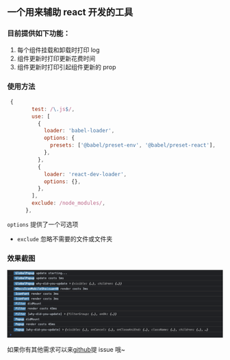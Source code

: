 ## 一个用来辅助 react 开发的工具

### 目前提供如下功能：

1. 每个组件挂载和卸载时打印 log
2. 组件更新时打印更新花费时间
3. 组件更新时打印引起组件更新的 prop

### 使用方法

```js
 {
        test: /\.js$/,
        use: [
          {
            loader: 'babel-loader',
            options: {
              presets: ['@babel/preset-env', '@babel/preset-react'],
            },
          },
          {
            loader: 'react-dev-loader',
            options: {},
          },
        ],
        exclude: /node_modules/,
      },
```

`options` 提供了一个可选项

- `exclude` 忽略不需要的文件或文件夹

### 效果截图

![](/assets/20210603-474264.png)

如果你有其他需求可以来[github](https://github.com/onlyadaydreamer/react-dev-loader)提 issue 哦~
